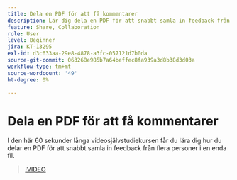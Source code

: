 ```yaml
---
title: Dela en PDF för att få kommentarer
description: Lär dig dela en PDF för att snabbt samla in feedback från flera personer i en enda fil
feature: Share, Collaboration
role: User
level: Beginner
jira: KT-13295
exl-id: d3c633aa-29e8-4878-a3fc-057121d7b0da
source-git-commit: 063268e985b7a64beffec8fa939a3d8b38d3d03a
workflow-type: tm+mt
source-wordcount: '49'
ht-degree: 0%

---
```


# Dela en PDF för att få kommentarer

I den här 60 sekunder långa videosjälvstudiekursen får du lära dig hur du delar en PDF för att snabbt samla in feedback från flera personer i en enda fil.

>[!VIDEO](https://video.tv.adobe.com/v/3437192?quality=12&learn=on&hidetitle=true&captions=swe)
